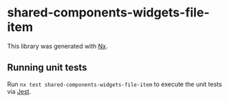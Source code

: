 # shared-components-widgets-file-item

This library was generated with [Nx](https://nx.dev).

## Running unit tests

Run `nx test shared-components-widgets-file-item` to execute the unit tests via [Jest](https://jestjs.io).
